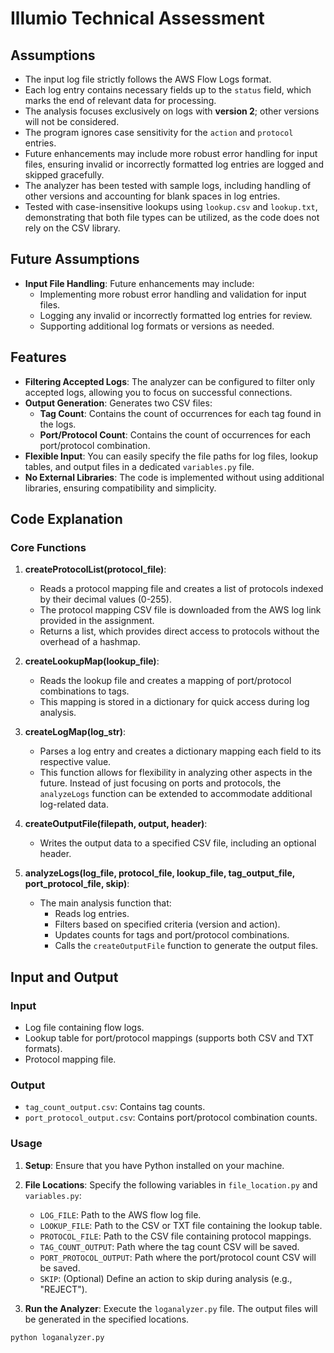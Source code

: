 # Illumio Technical Assessment

## Assumptions

- The input log file strictly follows the AWS Flow Logs format.
- Each log entry contains necessary fields up to the `status` field, which marks the end of relevant data for processing.
- The analysis focuses exclusively on logs with **version 2**; other versions will not be considered.
- The program ignores case sensitivity for the `action` and `protocol` entries.
- Future enhancements may include more robust error handling for input files, ensuring invalid or incorrectly formatted log entries are logged and skipped gracefully.
- The analyzer has been tested with sample logs, including handling of other versions and accounting for blank spaces in log entries.
- Tested with case-insensitive lookups using `lookup.csv` and `lookup.txt`, demonstrating that both file types can be utilized, as the code does not rely on the CSV library.

## Future Assumptions

- **Input File Handling**: Future enhancements may include:
  - Implementing more robust error handling and validation for input files.
  - Logging any invalid or incorrectly formatted log entries for review.
  - Supporting additional log formats or versions as needed.

## Features

- **Filtering Accepted Logs**: The analyzer can be configured to filter only accepted logs, allowing you to focus on successful connections.
- **Output Generation**: Generates two CSV files:
  - **Tag Count**: Contains the count of occurrences for each tag found in the logs.
  - **Port/Protocol Count**: Contains the count of occurrences for each port/protocol combination.
- **Flexible Input**: You can easily specify the file paths for log files, lookup tables, and output files in a dedicated `variables.py` file.
- **No External Libraries**: The code is implemented without using additional libraries, ensuring compatibility and simplicity.

## Code Explanation

### Core Functions

1. **createProtocolList(protocol_file)**:
   - Reads a protocol mapping file and creates a list of protocols indexed by their decimal values (0-255).
   - The protocol mapping CSV file is downloaded from the AWS log link provided in the assignment.
   - Returns a list, which provides direct access to protocols without the overhead of a hashmap.

2. **createLookupMap(lookup_file)**:
   - Reads the lookup file and creates a mapping of port/protocol combinations to tags.
   - This mapping is stored in a dictionary for quick access during log analysis.

3. **createLogMap(log_str)**:
   - Parses a log entry and creates a dictionary mapping each field to its respective value.
   - This function allows for flexibility in analyzing other aspects in the future. Instead of just focusing on ports and protocols, the `analyzeLogs` function can be extended to accommodate additional log-related data.

4. **createOutputFile(filepath, output, header)**:
   - Writes the output data to a specified CSV file, including an optional header.

5. **analyzeLogs(log_file, protocol_file, lookup_file, tag_output_file, port_protocol_file, skip)**:
   - The main analysis function that:
     - Reads log entries.
     - Filters based on specified criteria (version and action).
     - Updates counts for tags and port/protocol combinations.
     - Calls the `createOutputFile` function to generate the output files.

## Input and Output

### Input

- Log file containing flow logs.
- Lookup table for port/protocol mappings (supports both CSV and TXT formats).
- Protocol mapping file.

### Output

- `tag_count_output.csv`: Contains tag counts.
- `port_protocol_output.csv`: Contains port/protocol combination counts.

### Usage

1. **Setup**: Ensure that you have Python installed on your machine.

2. **File Locations**: Specify the following variables in `file_location.py` and `variables.py`:
   - `LOG_FILE`: Path to the AWS flow log file.
   - `LOOKUP_FILE`: Path to the CSV or TXT file containing the lookup table.
   - `PROTOCOL_FILE`: Path to the CSV file containing protocol mappings.
   - `TAG_COUNT_OUTPUT`: Path where the tag count CSV will be saved.
   - `PORT_PROTOCOL_OUTPUT`: Path where the port/protocol count CSV will be saved.
   - `SKIP`: (Optional) Define an action to skip during analysis (e.g., "REJECT").

3. **Run the Analyzer**: Execute the `loganalyzer.py` file. The output files will be generated in the specified locations.

```bash
python loganalyzer.py
```